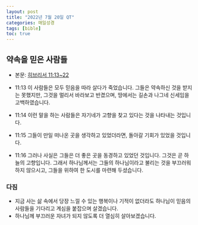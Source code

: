 ```yaml
---
layout: post
title: "2022년 7월 20일 QT"
categories: 매일성경
tags: [bible]
toc: true
---
```


## 약속을 믿은 사람들
- 본문: [히브리서 11:13~22](https://www.bskorea.or.kr/bible/korbibReadpage.php?version=SAENEW&book=heb&chap=11&sec=13&cVersion=&fontSize=15px&fontWeight=normal#focus)

- 11:13 이 사람들은 모두 믿음을 따라 살다가 죽었습니다. 그들은 약속하신 것을 받지는 못했지만, 그것을 멀리서 바라보고 반겼으며, 땅에서는 길손과 나그네 신세임을 고백하였습니다.
- 11:14 이런 말을 하는 사람들은 자기네가 고향을 찾고 있다는 것을 나타내는 것입니다.
- 11:15 그들이 만일 떠나온 곳을 생각하고 있었더라면, 돌아갈 기회가 있었을 것입니다.
- 11:16 그러나 사실은 그들은 더 좋은 곳을 동경하고 있었던 것입니다. 그것은 곧 하늘의 고향입니다. 그래서 하나님께서는 그들의 하나님이라고 불리는 것을 부끄러워하지 않으시고, 그들을 위하여 한 도시를 마련해 두셨습니다.

### 다짐
- 지금 사는 삶 속에서 당장 느낄 수 있는 행복이나 기적이 없더라도 하나님이 믿음의 사람들을 기다리고 계심을 붙잡으며 살겠습니다.
- 하나님께 부끄러운 자녀가 되지 않도록 더 열심히 살아보겠습니다.

